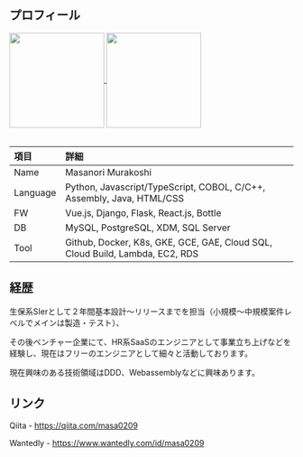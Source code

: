 ## プロフィール

<a href="https://github.com/anuraghazra/github-readme-stats">
  <img height="168" align="center" src="https://github-readme-stats.vercel.app/api?username=masanori0209&show_icons=true&count_private=true&theme=prussian" />
</a>
<a href="https://github.com/anuraghazra/github-readme-stats">
  <img height="168" align="center" src="https://github-readme-stats.vercel.app/api/top-langs/?username=masanori0209&layout=compact&count_private=true&theme=prussian" />
</a>
<br/><br/>

|項目|詳細|
|:-----|:-------------------------------|
|Name|Masanori Murakoshi|
|Language|Python, Javascript/TypeScript, COBOL, C/C++, Assembly, Java, HTML/CSS|
|FW|Vue.js, Django, Flask, React.js, Bottle|
|DB|MySQL, PostgreSQL, XDM, SQL Server|
|Tool|Github, Docker, K8s, GKE, GCE, GAE, Cloud SQL, Cloud Build, Lambda, EC2, RDS|

## 経歴

生保系SIerとして２年間基本設計〜リリースまでを担当（小規模～中規模案件レベルでメインは製造・テスト）、

その後ベンチャー企業にて、HR系SaaSのエンジニアとして事業立ち上げなどを経験し、現在はフリーのエンジニアとして細々と活動しております。

現在興味のある技術領域はDDD、Webassemblyなどに興味あります。

## リンク

Qiita - https://qiita.com/masa0209

Wantedly - https://www.wantedly.com/id/masa0209
